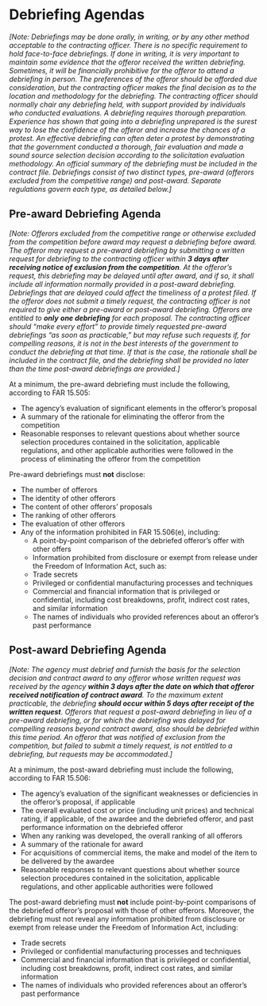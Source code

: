 # Debriefing Agendas

*\[Note: Debriefings may be done orally, in writing, or by any other method acceptable to the contracting officer. There is no specific requirement to hold face-to-face debriefings. If done in writing, it is very important to maintain some evidence that the offeror received the written debriefing. Sometimes, it will be financially prohibitive for the offeror to attend a debriefing in person. The preferences of the offeror should be afforded due consideration, but the contracting officer makes the final decision as to the location and methodology for the debriefing. The contracting officer should normally chair any debriefing held, with support provided by individuals who conducted evaluations. A debriefing requires thorough preparation. Experience has shown that going into a debriefing unprepared is the surest way to lose the confidence of the offeror and increase the chances of a protest. An effective debriefing can often deter a protest by demonstrating that the government conducted a thorough, fair evaluation and made a sound source selection decision according to the solicitation evaluation methodology. An official summary of the debriefing must be included in the contract file. Debriefings consist of two distinct types, pre-award (offerors excluded from the competitive range) and post-award.  Separate regulations govern each type, as detailed below.\]*

## Pre-award Debriefing Agenda

*\[Note: Offerors excluded from the competitive range or otherwise excluded from the competition before award may request a debriefing before award. The offeror may request a pre-award debriefing by submitting a written request for debriefing to the contracting officer within **3 days after receiving notice of exclusion from the competition**. At the offeror’s request, this debriefing may be delayed until after award, and if so, it shall include all information normally provided in a post-award debriefing. Debriefings that are delayed could affect the timeliness of a protest filed. If the offeror does not submit a timely request, the contracting officer is not required to give either a pre-award or post-award debriefing. Offerors are entitled to **only** **one debriefing** for each proposal. The contracting officer should “make every effort” to provide timely requested pre-award debriefings “as soon as practicable,” but may refuse such requests if, for compelling reasons, it is not in the best interests of the government to conduct the debriefing at that time. If that is the case, the rationale shall be included in the contract file, and the debriefing shall be provided no later than the time post-award debriefings are provided.\]*

At a minimum, the pre-award debriefing must include the following, according to FAR 15.505:

* The agency’s evaluation of significant elements in the offeror’s proposal   
* A summary of the rationale for eliminating the offeror from the competition  
* Reasonable responses to relevant questions about whether source selection procedures contained in the solicitation, applicable regulations, and other applicable authorities were followed in the process of eliminating the offeror from the competition

Pre-award debriefings must **not** disclose:

* The number of offerors  
* The identity of other offerors  
* The content of other offerors’ proposals  
* The ranking of other offerors  
* The evaluation of other offerors  
* Any of the information prohibited in FAR 15.506(e), including:  
  * A point-by-point comparison of the debriefed offeror’s offer with other offers  
  * Information prohibited from disclosure or exempt from release under the Freedom of Information Act, such as:  
  * Trade secrets  
  * Privileged or confidential manufacturing processes and techniques  
  * Commercial and financial information that is privileged or confidential, including cost breakdowns, profit, indirect cost rates, and similar information  
  * The names of individuals who provided references about an offeror’s past performance

## Post-award Debriefing Agenda

*\[Note: The agency must debrief and furnish the basis for the selection decision and contract award to any offeror whose written request was received by the agency **within 3 days after the date on which that offeror received notification of contract award**. To the maximum extent practicable, the debriefing **should occur within 5 days after receipt of the written request**. Offerors that request a post-award debriefing in lieu of a pre-award debriefing, or for which the debriefing was delayed for compelling reasons beyond contract award, also should be debriefed within this time period. An offeror that was notified of exclusion from the competition, but failed to submit a timely request, is not entitled to a debriefing, but requests may be accommodated.\]*

At a minimum, the post-award debriefing must include the following, according to FAR 15.506:

* The agency’s evaluation of the significant weaknesses or deficiencies in the offeror’s proposal, if applicable  
* The overall evaluated cost or price (including unit prices) and technical rating, if applicable, of the awardee and the debriefed offeror, and past performance information on the debriefed offeror  
* When any ranking was developed, the overall ranking of all offerors  
* A summary of the rationale for award  
* For acquisitions of commercial items, the make and model of the item to be delivered  by the awardee  
* Reasonable responses to relevant questions about whether source selection procedures contained in the solicitation, applicable regulations, and other applicable authorities were followed

The post-award debriefing must **not** include point-by-point comparisons of the debriefed offeror’s proposal with those of other offerors. Moreover, the debriefing must not reveal any information prohibited from disclosure or exempt from release under the Freedom of Information Act, including: 

* Trade secrets  
* Privileged or confidential manufacturing processes and techniques  
* Commercial and financial information that is privileged or confidential, including cost breakdowns, profit, indirect cost rates, and similar information  
* The names of individuals who provided references about an offeror’s past performance

